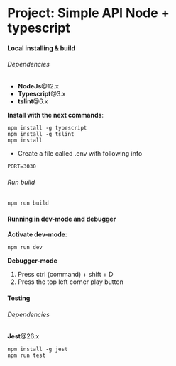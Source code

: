 # Project: Simple API Node + typescript

#### Local installing & build

###### Dependencies

- **NodeJs**@12.x
- **Typescript**@3.x
- **tslint**@6.x

**Install with the next commands**:
```
npm install -g typescript
npm install -g tslint
npm install
```

- Create a file called .env with following info

```
PORT=3030
```

###### Run build

```
npm run build
```

#### Running in dev-mode and debugger

**Activate dev-mode**:
```
npm run dev
```

**Debugger-mode**
1. Press ctrl (command) + shift + D
2. Press the top left corner play button

#### Testing

###### Dependencies

**Jest**@26.x

```
npm install -g jest
npm run test
```
